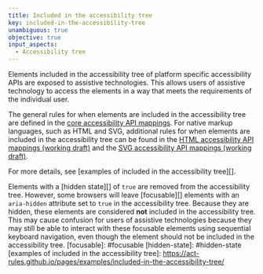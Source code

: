 ```yaml
---
title: Included in the accessibility tree
key: included-in-the-accessibility-tree
unambiguous: true
objective: true
input_aspects:
  - Accessibility tree
---
```


Elements included in the accessibility tree of platform specific accessibility APIs are exposed to assistive technologies. This allows users of assistive technology to access the elements in a way that meets the requirements of the individual user.

The general rules for when elements are included in the accessibility tree are defined in the [core accessibility API mappings](https://www.w3.org/TR/core-aam/). For native markup languages, such as HTML and SVG, additional rules for when elements are included in the accessibility tree can be found in the [HTML accessibility API mappings (working draft)](https://www.w3.org/TR/html-aam/) and the [SVG accessibility API mappings (working draft)](https://www.w3.org/TR/svg-aam/).

For more details, see [examples of included in the accessibility tree][].

Elements with a [hidden state][] of `true` are removed from the accessibility tree. However, some browsers will leave [focusable][] elements with an `aria-hidden` attribute set to `true` in the accessibility tree. Because they are hidden, these elements are considered **not** included in the accessibility tree. This may cause confusion for users of assistive technologies because they may still be able to interact with these focusable elements using sequential keyboard navigation, even though the element should not be included in the accessibility tree. 
[focusable]: #focusable
[hidden-state]: #hidden-state
[examples of included in the accessibility tree]: https://act-rules.github.io/pages/examples/included-in-the-accessibility-tree/

